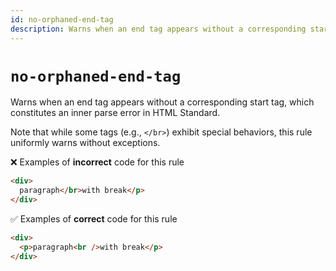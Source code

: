 ```yaml
---
id: no-orphaned-end-tag
description: Warns when an end tag appears without a corresponding start tag, which constitutes an inner parse error in HTML Standard.
---
```


# `no-orphaned-end-tag`

Warns when an end tag appears without a corresponding start tag, which constitutes an inner parse error in HTML Standard.

Note that while some tags (e.g., `</br>`) exhibit special behaviors, this rule uniformly warns without exceptions.

<!-- prettier-ignore-end -->

❌ Examples of **incorrect** code for this rule

```html
<div>
  paragraph</br>with break</p>
</div>
```

✅ Examples of **correct** code for this rule

```html
<div>
  <p>paragraph<br />with break</p>
</div>
```
